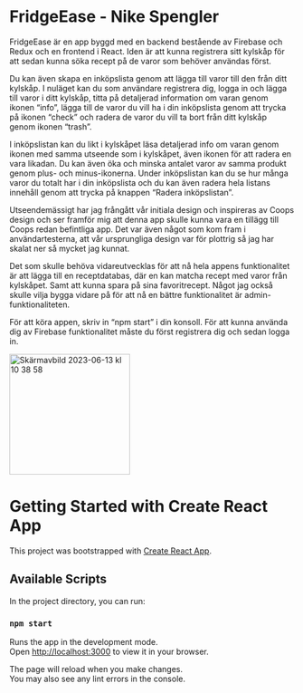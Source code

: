 # FridgeEase - Nike Spengler

FridgeEase är en app byggd med en backend bestående av Firebase och Redux och en frontend i React. Iden är att kunna registrera sitt kylskåp för att sedan kunna söka recept på de varor som behöver användas först. 
 
Du kan även skapa en inköpslista genom att lägga till varor till den från ditt kylskåp. I nuläget kan du som användare registrera dig, logga in och lägga till varor i ditt kylskåp, titta på detaljerad information om varan genom ikonen “info”, lägga till de varor du vill ha i din inköpslista genom att trycka på ikonen “check” och radera de varor du vill ta bort från ditt kylskåp genom ikonen “trash”. 
 
I inköpslistan kan du likt i kylskåpet läsa detaljerad info om varan genom ikonen med samma utseende som i kylskåpet, även ikonen för att radera en vara likadan. Du kan även öka och minska antalet varor av samma produkt genom plus- och minus-ikonerna. Under inköpslistan kan du se hur många varor du totalt har i din inköpslista och du kan även radera hela listans innehåll genom att trycka på knappen “Radera inköpslistan”.

Utseendemässigt har jag frångått vår initiala design och inspireras av Coops design och ser framför mig att denna app skulle kunna vara en tillägg till Coops redan befintliga app. Det var även något som kom fram i användartesterna, att vår ursprungliga design var för plottrig så jag har skalat ner så mycket jag kunnat. 

 
Det som skulle behöva vidareutvecklas för att nå hela appens funktionalitet är att lägga till en receptdatabas, där en kan matcha recept med varor från kylskåpet. Samt att kunna spara på sina favoritrecept. Något jag också skulle vilja bygga vidare på för att nå en bättre funktionalitet är admin-funktionaliteten. 
 
För att köra appen, skriv in “npm start” i din konsoll.
För att kunna använda dig av Firebase funktionalitet måste du först registrera dig och sedan logga in.

<img width="213" alt="Skärmavbild 2023-06-13 kl  10 38 58" src="https://github.com/NikeSpengler/fridgeease/assets/32640656/9e2b5e3f-ccb7-4af0-96cc-e9eb9364884c">


# Getting Started with Create React App

This project was bootstrapped with [Create React App](https://github.com/facebook/create-react-app).

## Available Scripts

In the project directory, you can run:

### `npm start`

Runs the app in the development mode.\
Open [http://localhost:3000](http://localhost:3000) to view it in your browser.

The page will reload when you make changes.\
You may also see any lint errors in the console.



